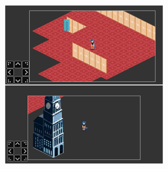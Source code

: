 ![screenshot1](./images/screenshots/OperaSnapshot_2025-02-21_021140_am1nom.github.io.png)
![screensho2](./images/screenshots/OperaSnapshot_2025-03-09_233202_am1nom.github.io.png)
